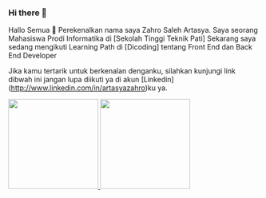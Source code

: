 ### Hi there 👋

Hallo Semua 👋
Perekenalkan nama saya Zahro Saleh Artasya.
Saya seorang Mahasiswa Prodi Informatika di [Sekolah Tinggi Teknik Pati] 
Sekarang saya sedang mengikuti Learning Path di [Dicoding] tentang Front End dan Back End Developer

Jika kamu tertarik untuk berkenalan denganku, silahkan kunjungi link dibwah ini jangan lupa diikuti ya di akun [Linkedin] 
(http://www.linkedin.com/in/artasyazahro)ku ya.

<p align="left">
<a href="https://github.com/ArtasyaZahro">
  <img height="180em" src="https://github-readme-stats-eight-theta.vercel.app/api?username=gilangadhan&show_icons=true&theme=algolia&include_all_commits=true&count_private=true"/>
  <img height="180em" src="https://github-readme-stats-eight-theta.vercel.app/api/top-langs/?username=gilangadhan&layout=compact&langs_count=8&theme=algolia"/>
</a>
</p>
